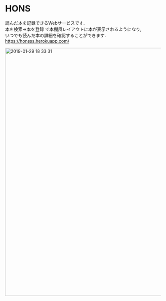 # HONS
読んだ本を記録できるWebサービスです.  
本を検索→本を登録 で本棚風レイアウトに本が表示されるようになり,  
いつでも読んだ本の詳細を確認することができます.  
https://honsss.herokuapp.com/

<img width="800" alt="2019-01-29 18 33 31" src="https://user-images.githubusercontent.com/31591102/51898525-6aa98e00-23f4-11e9-9c97-cc71dad4f8dc.png">

